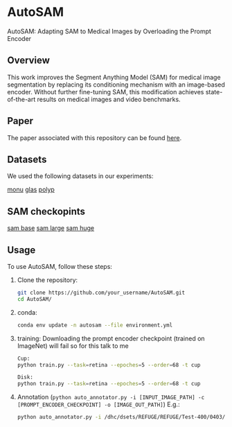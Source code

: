 # AutoSAM
AutoSAM: Adapting SAM to Medical Images by Overloading the Prompt Encoder

## Overview

This work improves the Segment Anything Model (SAM) for medical image segmentation by replacing its conditioning mechanism with an image-based encoder. Without further fine-tuning SAM, this modification achieves state-of-the-art results on medical images and video benchmarks. 

## Paper

The paper associated with this repository can be found [here](https://arxiv.org/pdf/2306.06370.pdf).

## Datasets

We used the following datasets in our experiments:

[monu](https://drive.google.com/drive/folders/1bzyHsDWhjhiwzpx_zJ5dpMG3-5F-nhT4?usp=drive_link)
[glas](https://drive.google.com/drive/folders/1z9xBesNhvuM08yUOpOWcUy7OnBGHenFv?usp=drive_link)
[polyp](https://drive.google.com/drive/folders/1S11HsauwKO206CPzrGBnTid-nbQMhbZz?usp=drive_link)

## SAM checkopints

[sam base](https://drive.google.com/file/d/1ZwKc-7Q8ZaHfbGVKvvkz_LPBemxHyVpf/view?usp=drive_link)
[sam large](https://drive.google.com/file/d/16AhGjaVXrlheeXte8rvS2g2ZstWye3Xx/view?usp=drive_link)
[sam huge](https://drive.google.com/file/d/1tFYGukHxUCbCG3wPtuydO-lYakgpSYDd/view?usp=drive_link)

## Usage

To use AutoSAM, follow these steps:

1. Clone the repository:

   ```bash
   git clone https://github.com/your_username/AutoSAM.git
   cd AutoSAM/

2. conda:

   ```bash
   conda env update -n autosam --file environment.yml

3. training:
   Downloading the prompt encoder checkpoint (trained on ImageNet) will fail so for this talk to me
   ```bash
   Cup:
   python train.py --task=retina --epoches=5 --order=68 -t cup

   Disk:
   python train.py --task=retina --epoches=5 --order=68 -t cup

4. Annotation (`python auto_annotator.py -i [INPUT_IMAGE_PATH] -c [PROMPT_ENCODER_CHECKPOINT] -o [IMAGE_OUT_PATH]`) E.g.:
   ```bash
   python auto_annotator.py -i /dhc/dsets/REFUGE/REFUGE/Test-400/0403/0403.jpg -c /dhc/home/tobias.fiedler/AutoSAM/results/cup/gpu2/net_best.pth -o cup.png